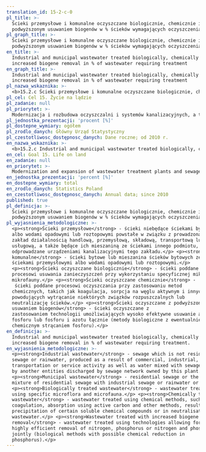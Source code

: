 ```yaml
---
translation_id: 15-2-c-0
pl_title: >-
  Ścieki przemysłowe i komunalne oczyszczane biologicznie, chemicznie i z
  podwyższonym usuwaniem biogenów w % ścieków wymagających oczyszczenia
pl_graph_title: >-
  Ścieki przemysłowe i komunalne oczyszczane biologicznie, chemicznie i z
  podwyższonym usuwaniem biogenów w % ścieków wymagających oczyszczenia
en_title: >-
  Industrial and municipal wastewater treated biologically, chemically and with
  increased biogene removal in % of wastewater requiring treatment
en_graph_title: >-
  Industrial and municipal wastewater treated biologically, chemically and with
  increased biogene removal in % of wastewater requiring treatment
pl_nazwa_wskaznika: >-
  <b>15.2.c Ścieki przemysłowe i komunalne oczyszczane biologicznie, chemicznie i z podwyższonym usuwaniem biogenów w % ścieków wymagających oczyszczenia</b>
pl_cel: Cel 15. Życie na lądzie
pl_zadanie: null
pl_priorytet: >-
  Modernizacja i rozbudowa oczyszczalni i systemów kanalizacyjnych, a także ochrona powietrza (likwidacja źródeł emisji zanieczyszczeń lub zmniejszenie ich oddziaływania) i ochrona gleb
pl_jednostka_prezentacji: 'procent [%]'
pl_dostepne_wymiary: ogółem
pl_zrodlo_danych: Główny Urząd Statystyczny
pl_czestotliwosc_dostępnosc_danych: Dane roczne; od 2010 r.
en_nazwa_wskaznika: >-
  <b>15.2.c Industrial and municipal wastewater treated biologically, chemically and with increased biogene removal in % of wastewater requiring treatment</b>
en_cel: Goal 15. Life on land
en_zadanie: null
en_priorytet: >-
  Modernization and expansion of wastewater treatment plants and sewage system, air protection (elimination of pollution sources or reduction of their impact) and soil protection
en_jednostka_prezentacji: 'percent [%]'
en_dostepne_wymiary: total
en_zrodlo_danych: Statistics Poland
en_czestotliwosc_dostępnosc_danych: Annual data; since 2010
published: true
pl_definicja: >-
  Ścieki przemysłowe i komunalne oczyszczane biologicznie, chemicznie i z
  podwyższonym usuwaniem biogenów w % ścieków wymagających oczyszczenia.
pl_wyjasnienia_metodologiczne: >-
  <p><strong>Ścieki przemysłowe</strong> - ścieki niebędące ściekami bytowymi
  albo wodami opadowymi lub roztopowymi powstałe w związku z prowadzoną przez
  zakład działalnością handlową, przemysłową, składową, transportową lub
  usługową, a także będące ich mieszaniną ze ściekami innego podmiotu,
  odprowadzane urządzeniami kanalizacyjnymi tego zakładu.</p> <p><strong>Ścieki
  komunalne</strong> - ścieki bytowe lub mieszanina ścieków bytowych ze
  ściekami przemysłowymi albo wodami opadowymi lub roztopowymi.</p>
  <p><strong>Ścieki oczyszczane biologicznie</strong> - ścieki poddane
  procesowi usuwania zanieczyszczeń przy wykorzystaniu specyficznej mikroflory i
  mikrofauny.</p> <p><strong>Ścieki oczyszczane chemicznie</strong> -
   ścieki poddane procesowi oczyszczania przy zastosowaniu metod
  chemicznych, takich jak koagulacja, sorpcja na węglu aktywnym i innych,
  powodujących wytrącanie niektórych związków rozpuszczalnych lub
  neutralizację ścieków.</p> <p><strong>Ścieki oczyszczane z podwyższonym
  usuwaniem biogenów</strong> - ścieki oczyszczane z
  zastosowaniem technologii umożliwiających wysoko efektywne usuwanie azotu,
  fosforu lub fosforu i azotu łącznie (metody biologiczne z ewentualnie
  chemicznym strącaniem fosforu).</p>
en_definicja: >-
  Industrial and municipal wastewater treated biologically, chemically and with
  increased biogene removal in % of wastewater requiring treatment.
en_wyjasnienia_metodologiczne: >-
  <p><strong>Industrial wastewater</strong> - sewage which is not residential
  sewage or rainwater, produced as a result of commercial, industrial, storage,
  transportation or service activity as well as water mixed with sewage produced
  by another entities discharged by sewage network owned by this plant.</p>
  <p><strong>Municipal wastewater</strong> - residential sewage or the
  mixture of residential sewage with industrial sewage or rainwater or thaw.</p>
  <p><strong>Biologically treated wastewater</strong> - wastewater treated
  using specific microflora and microfauna.</p> <p><strong>Chemically treated
  wastewater</strong> - wastewater treated using chemical methods, such as
  coagulation, absorption using active carbon and other methods, resulting in
  precipitation of certain soluble chemical compounds or in neutralisation of
  wastewater.</p> <p><strong>Wastewater treated with increased biogene
  removal</strong> - wastewater treated using technologies allowing for
  highly efficient removal of nitrogen, phosphorus or nitrogen and phosphorus
  jointly (biological methods with possible chemical reduction in
  phosphorus).</p>
---
```

